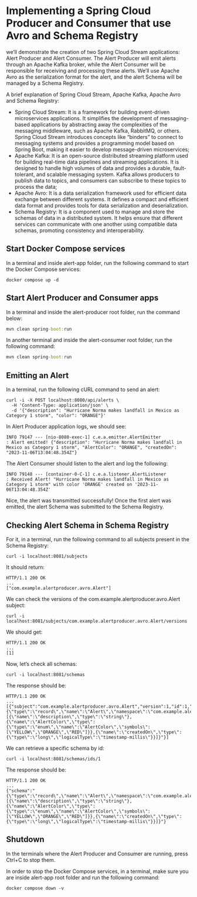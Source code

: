 # Implementing a Spring Cloud Producer and Consumer that use Avro and Schema Registry
we’ll demonstrate the creation of two Spring Cloud Stream applications: Alert Producer and Alert Consumer. The Alert Producer will emit alerts through an Apache Kafka broker, while the Alert Consumer will be responsible for receiving and processing these alerts. We’ll use Apache Avro as the serialization format for the alert, and the alert Schema will be managed by a Schema Registry.

A brief explanation of Spring Cloud Stream, Apache Kafka, Apache Avro and Schema Registry:

- Spring Cloud Stream: It is a framework for building event-driven microservices applications. It simplifies the development of messaging-based applications by abstracting away the complexities of the messaging middleware, such as Apache Kafka, RabbitMQ, or others. Spring Cloud Stream introduces concepts like “binders” to connect to messaging systems and provides a programming model based on Spring Boot, making it easier to develop message-driven microservices;
- Apache Kafka: It is an open-source distributed streaming platform used for building real-time data pipelines and streaming applications. It is designed to handle high volumes of data and provides a durable, fault-tolerant, and scalable messaging system. Kafka allows producers to publish data to topics, and consumers can subscribe to these topics to process the data;
- Apache Avro: It is a data serialization framework used for efficient data exchange between different systems. It defines a compact and efficient data format and provides tools for data serialization and deserialization.
- Schema Registry: It is a component used to manage and store the schemas of data in a distributed system. It helps ensure that different services can communicate with one another using compatible data schemas, promoting consistency and interoperability.

## Start Docker Compose services
In a terminal and inside alert-app folder, run the following command to start the Docker Compose services:

```docker
docker compose up -d
```

## Start Alert Producer and Consumer apps
In a terminal and inside the alert-producer root folder, run the command below:

```cmd
mvn clean spring-boot:run
```

In another terminal and inside the alert-consumer root folder, run the following command:

```cmd
mvn clean spring-boot:run
```

## Emitting an Alert
In a terminal, run the following cURL command to send an alert:

```curl
curl -i -X POST localhost:8080/api/alerts \
  -H 'Content-Type: application/json' \
  -d '{"description": "Hurricane Norma makes landfall in Mexico as Category 1 storm", "color": "ORANGE"}'
```

In Alert Producer application logs, we should see:

```log
INFO 79147 --- [nio-8080-exec-1] c.e.a.emitter.AlertEmitter           : Alert emitted! {"description": "Hurricane Norma makes landfall in Mexico as Category 1 storm", "AlertColor": "ORANGE", "createdOn": "2023-11-06T13:04:48.354Z"}
```

The Alert Consumer should listen to the alert and log the following:

```log
INFO 79148 --- [container-0-C-1] c.e.a.listener.AlertListener             : Received Alert! "Hurricane Norma makes landfall in Mexico as Category 1 storm" with color 'ORANGE' created on '2023-11-06T13:04:48.354Z'
```

Nice, the alert was transmitted successfully! Once the first alert was emitted, the alert Schema was submitted to the Schema Registry.

## Checking Alert Schema in Schema Registry
For it, in a terminal, run the following command to all subjects present in the Schema Registry:

```curl
curl -i localhost:8081/subjects
```

It should return:

```http
HTTP/1.1 200 OK
...
["com.example.alertproducer.avro.Alert"]
```

We can check the versions of the com.example.alertproducer.avro.Alert subject:

```curl
curl -i localhost:8081/subjects/com.example.alertproducer.avro.Alert/versions
```

We should get:

```http
HTTP/1.1 200 OK
...
[1]
```

Now, let’s check all schemas:

```curl
curl -i localhost:8081/schemas
```

The response should be:

```http
HTTP/1.1 200 OK
...
[{"subject":"com.example.alertproducer.avro.Alert","version":1,"id":1,"schema":"{\"type\":\"record\",\"name\":\"Alert\",\"namespace\":\"com.example.alertproducer.avro\",\"fields\":[{\"name\":\"description\",\"type\":\"string\"},{\"name\":\"AlertColor\",\"type\":{\"type\":\"enum\",\"name\":\"AlertColor\",\"symbols\":[\"YELLOW\",\"ORANGE\",\"RED\"]}},{\"name\":\"createdOn\",\"type\":{\"type\":\"long\",\"logicalType\":\"timestamp-millis\"}}]}"}]
```

We can retrieve a specific schema by id:

```curl
curl -i localhost:8081/schemas/ids/1
```

The response should be:

```http
HTTP/1.1 200 OK
...
{"schema":"{\"type\":\"record\",\"name\":\"Alert\",\"namespace\":\"com.example.alertproducer.avro\",\"fields\":[{\"name\":\"description\",\"type\":\"string\"},{\"name\":\"AlertColor\",\"type\":{\"type\":\"enum\",\"name\":\"AlertColor\",\"symbols\":[\"YELLOW\",\"ORANGE\",\"RED\"]}},{\"name\":\"createdOn\",\"type\":{\"type\":\"long\",\"logicalType\":\"timestamp-millis\"}}]}"}
```

## Shutdown
In the terminals where the Alert Producer and Consumer are running, press Ctrl+C to stop them.

In order to stop the Docker Compose services, in a terminal, make sure you are inside alert-app root folder and run the following command:

```docker
docker compose down -v
```